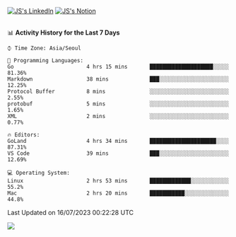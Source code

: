 
[![JS's LinkedIn](https://img.shields.io/badge/LinkedIn-blue?style=for-the-badge&logo=linkedin)](https://www.linkedin.com/in/jaeseung-lee-5a2a32139/) 
[![JS's Notion](https://img.shields.io/badge/Notion-black?style=for-the-badge&logo=notion)](https://bit.ly/ljswiki1) <br><br>
<!-- ![JS's GitHub stats](https://github-readme-stats-lemon-five.vercel.app/api?username=tkxkd0159&hide=contribs,prs,stars,issues&show_icons=true&theme=react&include_all_commits=true)   -->
<!-- ![Top Langs](https://github-readme-stats-lemon-five.vercel.app/api/top-langs/?username=tkxkd0159&layout=compact&hide=jupyter%20notebook,scss,html,css&langs_count=10)  -->


<!--START_SECTION:waka-->
📊 **Activity History for the Last 7 Days** 

```text
⌚︎ Time Zone: Asia/Seoul

💬 Programming Languages: 
Go                       4 hrs 15 mins       ████████████████████░░░░░   81.36% 
Markdown                 38 mins             ███░░░░░░░░░░░░░░░░░░░░░░   12.25% 
Protocol Buffer          8 mins              ░░░░░░░░░░░░░░░░░░░░░░░░░   2.55% 
protobuf                 5 mins              ░░░░░░░░░░░░░░░░░░░░░░░░░   1.65% 
XML                      2 mins              ░░░░░░░░░░░░░░░░░░░░░░░░░   0.77%

🔥 Editors: 
GoLand                   4 hrs 34 mins       █████████████████████░░░░   87.31% 
VS Code                  39 mins             ███░░░░░░░░░░░░░░░░░░░░░░   12.69%

💻 Operating System: 
Linux                    2 hrs 53 mins       █████████████░░░░░░░░░░░░   55.2% 
Mac                      2 hrs 20 mins       ███████████░░░░░░░░░░░░░░   44.8%

```


 Last Updated on 16/07/2023 00:22:28 UTC
<!--END_SECTION:waka-->

<a href="https://github.com/tkxkd0159/dsalgo">
  <img align="center" src="https://github-readme-stats-lemon-five.vercel.app/api/pin/?username=tkxkd0159&repo=dsalgo&theme=react" />
</a>


<!---
- 🔭 I’m currently working on ...
- 🌱 I’m currently learning blockchain and distributed network
- 👯 I’m looking to collaborate on ...
- 🤔 I’m looking for help with ...
- 💬 Ask me about ...
- 📫 How to reach me: ...
- 😄 Pronouns: ...
- ⚡ Fun fact: ...
-->
